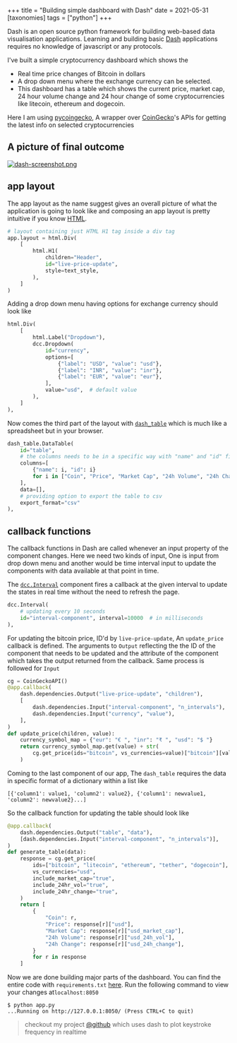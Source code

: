 +++
title = "Building simple dashboard with Dash"
date = 2021-05-31
[taxonomies]
tags = ["python"]
+++


Dash is an open source python framework for building web-based data visualisation applications. Learning and building basic [Dash](https://dash.plotly.com/introduction) applications requires no knowledge of javascript or any protocols.

<!-- more -->

I've built a simple cryptocurrency dashboard which shows the 

- Real time price changes of Bitcoin in dollars 
- A drop down menu where the exchange currency can be selected. 
- This dashboard has a table which shows the current price, market cap, 24 hour volume change and 24 hour change of some cryptocurrencies like litecoin, ethereum and dogecoin.

Here I am using [pycoingecko](https://github.com/man-c/pycoingecko), A wrapper over [CoinGecko](https://www.coingecko.com/en/api)'s APIs for getting the latest info on selected cryptocurrencies



## A picture of final outcome

[![dash-screenshot.png](https://i.postimg.cc/bJMLy9HL/dash-screenshot.png)](https://postimg.cc/hzLVMxY7)



## app layout

The app layout as the name suggest gives an overall picture of what the application is going to look like and composing an app layout is pretty intuitive if you know [HTML](https://dash.plotly.com/dash-html-components).

```python
# layout containing just HTML H1 tag inside a div tag
app.layout = html.Div(
    [
        html.H1(
            children="Header",
            id="live-price-update",
            style=text_style,
        ),
    ]
)
```



Adding a drop down menu having options for exchange currency should look like 

```python
html.Div(
    [
        html.Label("Dropdown"),
        dcc.Dropdown(
            id="currency",
            options=[
                {"label": "USD", "value": "usd"},
                {"label": "INR", "value": "inr"},
                {"label": "EUR", "value": "eur"},
            ],
            value="usd",  # default value
        ),
    ]
),
```



Now comes the third part of the layout with [`dash_table`](https://dash.plotly.com/datatable) which is much like a spreadsheet but in your browser.

```python
dash_table.DataTable(
    id="table",
    # the columns needs to be in a specific way with "name" and "id" fields unlike pandas
    columns=[
        {"name": i, "id": i}
        for i in ["Coin", "Price", "Market Cap", "24h Volume", "24h Change"]
    ],
    data=[],
    # providing option to export the table to csv 
    export_format="csv"
),
```



## callback functions

The callback functions in Dash are called whenever an input property of the component changes. Here we need two kinds of input, One is input from drop down menu and another would be time interval input to update the components with data available at that point in time.

The [`dcc.Interval`](https://dash.plotly.com/dash-core-components/interval) component fires a callback at the given interval to update the states in real time without the need to refresh the page.

```python
dcc.Interval(
    # updating every 10 seconds
    id="interval-component", interval=10000  # in milliseconds
),
```



For updating the bitcoin price, ID'd by `live-price-update`, An `update_price` callback is defined. The arguments to `Output` reflecting the the ID of the component that needs to be updated and the attribute of the component which takes the output returned from the callback. Same process is followed for `Input`



```python
cg = CoinGeckoAPI()
@app.callback(
    dash.dependencies.Output("live-price-update", "children"),
    [
        dash.dependencies.Input("interval-component", "n_intervals"),
        dash.dependencies.Input("currency", "value"),
    ],
)
def update_price(children, value):
    currency_symbol_map = {"eur": "€ ", "inr": "₹ ", "usd": "$ "}
    return currency_symbol_map.get(value) + str(
        cg.get_price(ids="bitcoin", vs_currencies=value)["bitcoin"][value]
    )
```



Coming to the last component of our app, The `dash_table` requires the data in specific format of a dictionary within a list like

```
[{'column1': value1, 'column2': value2}, {'column1': newvalue1, 'column2': newvalue2}...]
```



So the callback function for updating the table should look like

```python
@app.callback(
    dash.dependencies.Output("table", "data"),
    [dash.dependencies.Input("interval-component", "n_intervals")],
)
def generate_table(data):
    response = cg.get_price(
        ids=["bitcoin", "litecoin", "ethereum", "tether", "dogecoin"],
        vs_currencies="usd",
        include_market_cap="true",
        include_24hr_vol="true",
        include_24hr_change="true",
    )
    return [
        {
            "Coin": r,
            "Price": response[r]["usd"],
            "Market Cap": response[r]["usd_market_cap"],
            "24h Volume": response[r]["usd_24h_vol"],
            "24h Change": response[r]["usd_24h_change"],
        }
        for r in response
    ]


```



Now we are done building major parts of the dashboard. You can find the entire code with `requirements.txt` [here](https://gist.github.com/neelabalan/270c9a49a9b94bdad8abdd33b8d34c99). Run the following command to view your changes at`localhost:8050`

```
$ python app.py
...Running on http://127.0.0.1:8050/ (Press CTRL+C to quit)
```

> checkout my project [@github](https://github.com/neelabalan/keystrokestat) which uses dash to plot
> keystroke frequency in realtime


